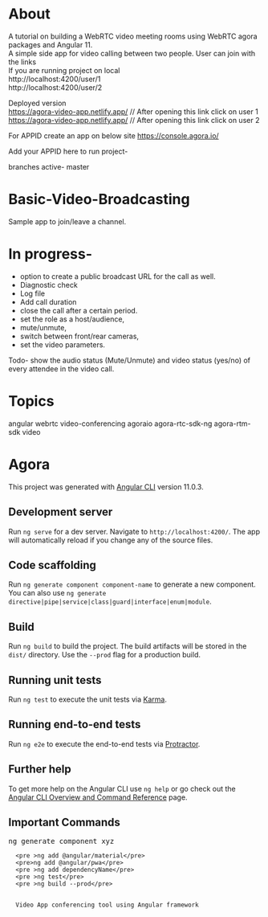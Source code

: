# About
 A tutorial on building a WebRTC video  meeting rooms using WebRTC agora packages and Angular 11. <br>
 A simple side app for video calling between two people. User can join with the links <br>
 If you are running project on local <br>
 http://localhost:4200/user/1 <br>
 http://localhost:4200/user/2 <br>
 
 Deployed version <br>
https://agora-video-app.netlify.app/  // After opening this link click on user 1 <br>
https://agora-video-app.netlify.app/ // After opening this link click on user 2


 
For APPID create an app on below site
https://console.agora.io/

Add your APPID here to run project-


branches active-
master

# Basic-Video-Broadcasting
Sample app to join/leave a channel. 
# In progress-
* option to create a public broadcast URL for the call as well. 
* Diagnostic check
* Log file
* Add call duration
* close the call after a certain period.
* set the role as a host/audience, 
* mute/unmute, 
* switch between front/rear cameras, 
* set the video parameters.


Todo- show the audio status (Mute/Unmute) and video status (yes/no) of every attendee in the video call.
# Topics
angular webrtc video-conferencing agoraio agora-rtc-sdk-ng agora-rtm-sdk video 

# Agora

This project was generated with [Angular CLI](https://github.com/angular/angular-cli) version 11.0.3.

## Development server

Run `ng serve` for a dev server. Navigate to `http://localhost:4200/`. The app will automatically reload if you change any of the source files.

## Code scaffolding

Run `ng generate component component-name` to generate a new component. You can also use `ng generate directive|pipe|service|class|guard|interface|enum|module`.

## Build

Run `ng build` to build the project. The build artifacts will be stored in the `dist/` directory. Use the `--prod` flag for a production build.

## Running unit tests

Run `ng test` to execute the unit tests via [Karma](https://karma-runner.github.io).

## Running end-to-end tests

Run `ng e2e` to execute the end-to-end tests via [Protractor](http://www.protractortest.org/).

## Further help

To get more help on the Angular CLI use `ng help` or go check out the [Angular CLI Overview and Command Reference](https://angular.io/cli) page.

## Important Commands
  <pre >ng generate component xyz</pre>
      <pre >ng add @angular/material</pre>
      <pre>ng add @angular/pwa</pre>
      <pre >ng add dependencyName</pre>
      <pre >ng test</pre>
      <pre >ng build --prod</pre>
      
      
      Video App conferencing tool using Angular framework

